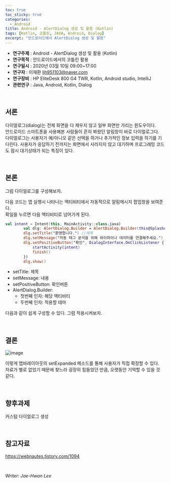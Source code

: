 ```yaml
---
toc: true
toc_sticky: true
categories:
  - Android
title: Android - AlertDialog 생성 및 활용 (Kotlin)
tags: [Kotlin, 코틀린, JAVA, Android, Dialog]
excerpt: "안드로이드에서 AlertDialog 생성 및 활용"
---
```


* **연구주제** : Android - AlertDialog 생성 및 활용  (Kotlin)
* **연구목적** : 안드로이드에서의 코틀린 활용
* **연구일시** : 2020년 03월 10일 09:00~17:00
* **연구자** : 이재환 <ljh951103@naver.com>
* **연구장비** : HP EliteDesk 800 G4 TWR, Kotlin, Android studio, IntelliJ
* **관련연구** : Java, Android, Kotlin, Dialog
<br>
   
## 서론

다이얼로그(dialog)는 전체 화면을 다 채우지 않고 일부 화면만 가리는 윈도우이다.  
안드로이드 스마트폰을 사용해본 사람들이 흔히 봐왔던 알림창이 바로 다이얼로그다.  
다이얼로그는 사용자가 예/아니오 같은 선택을 하거나 추가적인 정보 입력을 하기를 기다린다. 사용자가 응답하기 전까지는 화면에서 사라지지 않고 대기하며 프로그래밍 코드도 잠시 대기상태가 되는 특징이 있다.

<br>
   
## 본론

그럼 다이얼로그를 구성해보자.

다음 코드는 앱 실행시 나타나는 액티비티에서 자동적으로 알림메시지 팝업창을 보여준다.  
확일을 누르면 다음 액티비티로 넘어가게 된다.

````kotlin
val intent = Intent(this, MainActivity::class.java)
        val dlg: AlertDialog.Builder = AlertDialog.Builder(this@SplashActivity,  android.R.style.Theme_DeviceDefault_Light_Dialog_NoActionBar_MinWidth)
        dlg.setTitle("환영합니다.") //제목
        dlg.setMessage("자동 태그 분석을 위해 와이파이나 데이터를 연결해주세요.") // 메시지
        dlg.setPositiveButton("확인", DialogInterface.OnClickListener { dialog, which ->
            startActivity(intent)
            finish()
        })
        dlg.show()
````

- setTitle: 제목
- setMessage: 내용
- setPositiveButton: 확인버튼
- AlertDialog.Builder: 
  - 첫번째 인자: 해당 액티비티
  - 두번째 인자: 적용할 테마

다음과 같이 쉽게 구성할 수 있다. 그럼 적용시켜보자.

<br>

## 결론

![image](https://user-images.githubusercontent.com/57826388/76139352-48238300-6092-11ea-93e6-c14c88d5789b.png)

이렇게 앱바레이아웃의 setExpanded 메소드를 통해 사용자가 직접 확장할 수 있다.  
자료가 별로 없었기 때문에 찾느라 굉장히 힘들었던 만큼, 오랫동안 기억할 수 있을 것 같다.

<br>

## 향후과제

커스텀 다이얼로그 생성

<br>

## 참고자료

<https://webnautes.tistory.com/1094>  

<br>

*Writer: Jae-Hwan Lee*
